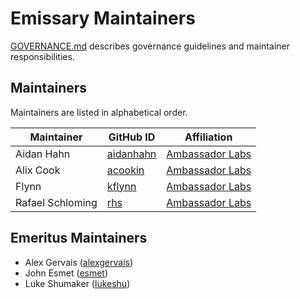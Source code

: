 # Emissary Maintainers

[GOVERNANCE.md](https://github.com/emissary-ingress/community/blob/main/GOVERNANCE.md)
describes governance guidelines and maintainer responsibilities.

## Maintainers

Maintainers are listed in alphabetical order.

| Maintainer | GitHub ID | Affiliation |
| --------------- | --------- | ----------- |
| Aidan Hahn | [aidanhahn](https://github.com/aidanhahn) | [Ambassador Labs](https://www.github.com/datawire/) |
| Alix Cook | [acookin](https://github.com/acookin) | [Ambassador Labs](https://www.github.com/datawire/) |
| Flynn | [kflynn](https://github.com/kflynn) | [Ambassador Labs](https://www.github.com/datawire/) |
| Rafael Schloming | [rhs](https://github.com/rhs) | [Ambassador Labs](https://www.github.com/datawire/) |

## Emeritus Maintainers
* Alex Gervais ([alexgervais](https://github.com/alexgervais))
* John Esmet ([esmet](https://github.com/esmet))
* Luke Shumaker ([lukeshu](https://github.com/lukeshu))
